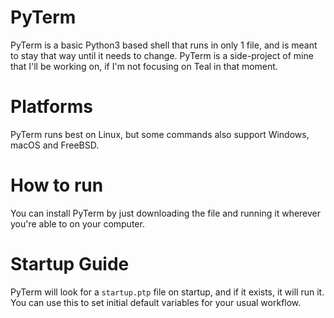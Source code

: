 # PyTerm
PyTerm is a basic Python3 based shell that runs in only 1 file, and is meant to stay that way until it needs to change.
PyTerm is a side-project of mine that I'll be working on, if I'm not focusing on Teal in that moment.

# Platforms
PyTerm runs best on Linux, but some commands also support Windows, macOS and FreeBSD.

# How to run
You can install PyTerm by just downloading the file and running it wherever you're able to on your computer.

# Startup Guide
PyTerm will look for a `startup.ptp` file on startup, and if it exists, it will run it.
You can use this to set initial default variables for your usual workflow.
